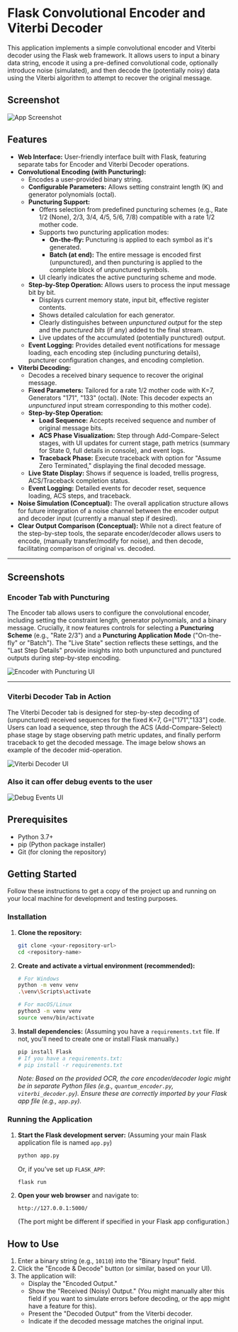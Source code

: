 # Flask Convolutional Encoder and Viterbi Decoder

This application implements a simple convolutional encoder and Viterbi decoder using the Flask web framework. It allows users to input a binary data string, encode it using a pre-defined convolutional code, optionally introduce noise (simulated), and then decode the (potentially noisy) data using the Viterbi algorithm to attempt to recover the original message.

## Screenshot

![App Screenshot](ScreenShotApp.PNG)

## Features

*   **Web Interface:** User-friendly interface built with Flask, featuring separate tabs for Encoder and Viterbi Decoder operations.
*   **Convolutional Encoding (with Puncturing):**
    *   Encodes a user-provided binary string.
    *   **Configurable Parameters:** Allows setting constraint length (K) and generator polynomials (octal).
    *   **Puncturing Support:**
        *   Offers selection from predefined puncturing schemes (e.g., Rate 1/2 (None), 2/3, 3/4, 4/5, 5/6, 7/8) compatible with a rate 1/2 mother code.
        *   Supports two puncturing application modes:
            *   **On-the-fly:** Puncturing is applied to each symbol as it's generated.
            *   **Batch (at end):** The entire message is encoded first (unpunctured), and then puncturing is applied to the complete block of unpunctured symbols.
        *   UI clearly indicates the active puncturing scheme and mode.
    *   **Step-by-Step Operation:** Allows users to process the input message bit by bit.
        *   Displays current memory state, input bit, effective register contents.
        *   Shows detailed calculation for each generator.
        *   Clearly distinguishes between *unpunctured output* for the step and the *punctured bits* (if any) added to the final stream.
        *   Live updates of the accumulated (potentially punctured) output.
    *   **Event Logging:** Provides detailed event notifications for message loading, each encoding step (including puncturing details), puncturer configuration changes, and encoding completion.
*   **Viterbi Decoding:**
    *   Decodes a received binary sequence to recover the original message.
    *   **Fixed Parameters:** Tailored for a rate 1/2 mother code with K=7, Generators "171", "133" (octal). (Note: This decoder expects an *unpunctured* input stream corresponding to this mother code).
    *   **Step-by-Step Operation:**
        *   **Load Sequence:** Accepts received sequence and number of original message bits.
        *   **ACS Phase Visualization:** Step through Add-Compare-Select stages, with UI updates for current stage, path metrics (summary for State 0, full details in console), and event logs.
        *   **Traceback Phase:** Execute traceback with option for "Assume Zero Terminated," displaying the final decoded message.
    *   **Live State Display:** Shows if sequence is loaded, trellis progress, ACS/Traceback completion status.
    *   **Event Logging:** Detailed events for decoder reset, sequence loading, ACS steps, and traceback.
*   **Noise Simulation (Conceptual):** The overall application structure allows for future integration of a noise channel between the encoder output and decoder input (currently a manual step if desired).
*   **Clear Output Comparison (Conceptual):** While not a direct feature of the step-by-step tools, the separate encoder/decoder allows users to encode, (manually transfer/modify for noise), and then decode, facilitating comparison of original vs. decoded.

---

## Screenshots

### Encoder Tab with Puncturing

The Encoder tab allows users to configure the convolutional encoder, including setting the constraint length, generator polynomials, and a binary message. Crucially, it now features controls for selecting a **Puncturing Scheme** (e.g., "Rate 2/3") and a **Puncturing Application Mode** ("On-the-fly" or "Batch"). The "Live State" section reflects these settings, and the "Last Step Details" provide insights into both unpunctured and punctured outputs during step-by-step encoding.

![Encoder with Puncturing UI](puncturing.jpg) 

---

### Viterbi Decoder Tab in Action

The Viterbi Decoder tab is designed for step-by-step decoding of (unpunctured) received sequences for the fixed K=7, G=["171","133"] code. Users can load a sequence, step through the ACS (Add-Compare-Select) phase stage by stage observing path metric updates, and finally perform traceback to get the decoded message. The image below shows an example of the decoder mid-operation.

![Viterbi Decoder UI](decoderImage.jpg) 


### Also it can offer debug events to the user

![Debug Events UI](events.jpg) 



## Prerequisites

*   Python 3.7+
*   pip (Python package installer)
*   Git (for cloning the repository)

## Getting Started

Follow these instructions to get a copy of the project up and running on your local machine for development and testing purposes.

### Installation

1.  **Clone the repository:**
    ```bash
    git clone <your-repository-url>
    cd <repository-name>
    ```

2.  **Create and activate a virtual environment (recommended):**
    ```bash
    # For Windows
    python -m venv venv
    .\venv\Scripts\activate

    # For macOS/Linux
    python3 -m venv venv
    source venv/bin/activate
    ```

3.  **Install dependencies:**
    (Assuming you have a `requirements.txt` file. If not, you'll need to create one or install Flask manually.)
    ```bash
    pip install Flask
    # If you have a requirements.txt:
    # pip install -r requirements.txt
    ```
    *Note: Based on the provided OCR, the core encoder/decoder logic might be in separate Python files (e.g., `quantum_encoder.py`, `viterbi_decoder.py`). Ensure these are correctly imported by your Flask app file (e.g., `app.py`).*

### Running the Application

1.  **Start the Flask development server:**
    (Assuming your main Flask application file is named `app.py`)
    ```bash
    python app.py
    ```
    Or, if you've set up `FLASK_APP`:
    ```bash
    flask run
    ```

2.  **Open your web browser** and navigate to:
    ```
    http://127.0.0.1:5000/
    ```
    (The port might be different if specified in your Flask app configuration.)

## How to Use

1.  Enter a binary string (e.g., `10110`) into the "Binary Input" field.
2.  Click the "Encode & Decode" button (or similar, based on your UI).
3.  The application will:
    *   Display the "Encoded Output."
    *   Show the "Received (Noisy) Output." (You might manually alter this field if you want to simulate errors before decoding, or the app might have a feature for this).
    *   Present the "Decoded Output" from the Viterbi decoder.
    *   Indicate if the decoded message matches the original input.
